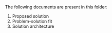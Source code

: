 The following documents are present in this folder:
1. Proposed solution
2. Problem-solution fit
3. Solution architecture
